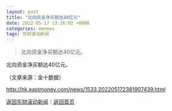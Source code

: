 ```yaml
---
layout: post
title: "北向资金净买额达40亿元"
date: 2022-05-17 13:26:02 +0800
categories: emnews
tags: 东财滚动新闻
---
```

> 北向资金净买额达40亿元。

<p>北向资金净买额达40亿元。</p><p class="em_media">（文章来源：金十数据）</p>

<http://hk.eastmoney.com/news/1533,202205172381907439.html>

[返回东财滚动新闻](//finews.withounder.com/emnews/)｜[返回首页](//finews.withounder.com/)